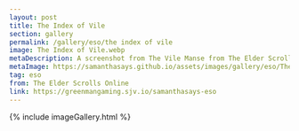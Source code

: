 ```yaml
---
layout: post
title: The Index of Vile
section: gallery
permalink: /gallery/eso/the index of vile
image: The Index of Vile.webp
metaDescription: A screenshot from The Vile Manse from The Elder Scrolls Online, taken by Samantha Says.
metaImage: https://samanthasays.github.io/assets/images/gallery/eso/The Index of Vile.webp
tag: eso
from: The Elder Scrolls Online
link: https://greenmangaming.sjv.io/samanthasays-eso
---
```

{% include imageGallery.html %}